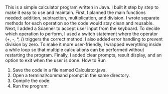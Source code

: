 This is a simple calculator program written in Java. I built it step by step to make it easy to use and maintain. 
First, I planned the main functions needed: addition, subtraction, multiplication, and division. 
I wrote separate methods for each operation so the code would stay clean and reusable. 
Next, I added a Scanner to accept user input from the keyboard. To decide which operation to perform, I used a switch statement where the operator (+, -, *, /) triggers the correct method. 
I also added error handling to prevent division by zero. To make it more user-friendly, I wrapped everything inside a while loop so that multiple calculations can be performed without restarting the program. 
Finally, I added clear prompts, result display, and an option to exit when the user is done.
How to Run
1. Save the code in a file named Calculator.java.
2. Open a terminal/command prompt in the same directory.
3. Compile the code:
4. Run the program:

